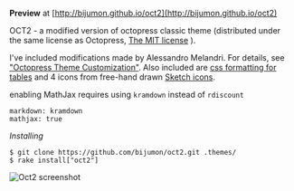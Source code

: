 **Preview** at [http://bijumon.github.io/oct2](http://bijumon.github.io/oct2)

OCT2 - a modified version of octopress classic theme (distributed under the same license as Octopress, [The MIT license](https://github.com/imathis/octopress#license) ).

I've included modifications made by Alessandro Melandri. For details, see ["Octopress Theme Customization"](http://melandri.net/2012/02/14/octopress-theme-customization/). Also included are [css formatting for tables](http://programus.github.com/blog/2012/03/07/add-table-data-css-for-octopress/) and 4 icons from free-hand drawn [Sketch icons](http://www.charfishdesign.com/19-free-hand-drawn-sketch-icons/).

enabling MathJax requires using `kramdown` instead of `rdiscount`

```
markdown: kramdown
mathjax: true
```

*Installing*

```
$ git clone https://github.com/bijumon/oct2.git .themes/
$ rake install["oct2"] 
```

![Oct2 screenshot](https://raw.github.com/bijumon/oct2/master/source/images/oct2.png)

